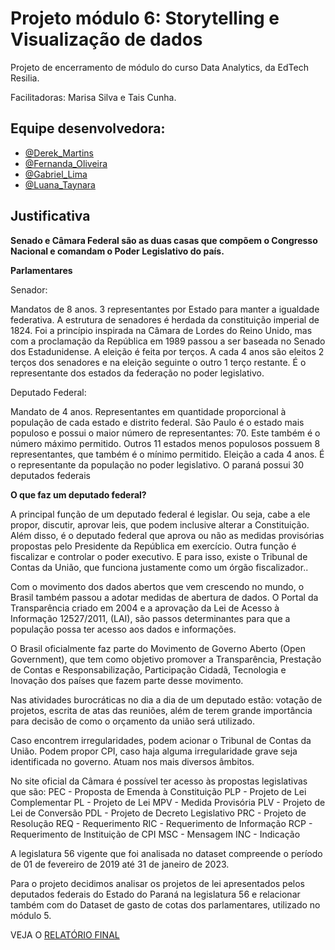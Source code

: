 # Projeto módulo 6: Storytelling e Visualização de dados

Projeto de encerramento de módulo do curso Data Analytics, da EdTech Resilia.

Facilitadoras: Marisa Silva e Tais Cunha.


## Equipe desenvolvedora:

- [@Derek_Martins](https://github.com/derekmartins)
- [@Fernanda_Oliveira](https://github.com/FernandaBz)
- [@Gabriel_Lima](https://github.com/Gabriellimar)
- [@Luana_Taynara](https://github.com/lu-taynara)

## Justificativa

**Senado e Câmara Federal são as duas casas que compõem o Congresso Nacional e comandam o Poder Legislativo do país.**

**Parlamentares**

Senador:

Mandatos de 8 anos. 
3 representantes por Estado para manter a igualdade federativa.
A estrutura de senadores é herdada da constituição imperial de 1824. Foi a princípio inspirada na Câmara de Lordes do Reino Unido, mas com a proclamação da República em 1989 passou a ser baseada no Senado dos Estadunidense. 
A eleição é feita por terços. A cada 4 anos são eleitos 2 terços dos senadores e na eleição seguinte o outro 1 terço restante. 
É o representante dos estados da federação no poder legislativo.

Deputado Federal:

Mandato de 4 anos.
Representantes em quantidade proporcional à população de cada estado e distrito federal.
São Paulo é o estado mais populoso e possui o maior número de representantes: 70. Este também é o número máximo permitido.
Outros 11 estados menos populosos possuem 8 representantes, que também é o mínimo permitido.
Eleição a cada 4 anos. 
É o representante da população no poder legislativo.
O paraná possui 30 deputados federais


**O que faz um deputado federal?**

A principal função de um deputado federal é legislar. Ou seja, cabe a ele propor, discutir, aprovar leis, que podem inclusive alterar a Constituição. Além disso, é o deputado federal que aprova ou não as medidas provisórias propostas pelo Presidente da República em exercício.
Outra função é fiscalizar e controlar o poder executivo. E para isso, existe o Tribunal de Contas da União, que funciona justamente como um órgão fiscalizador.. 
 
Com o movimento dos dados abertos que vem crescendo no mundo, o Brasil também passou a adotar medidas de abertura de dados. 
O Portal da Transparência criado em 2004 e a aprovação da Lei de Acesso à Informação 12527/2011, (LAI), são passos determinantes para que a população possa ter acesso aos dados e informações. 

O Brasil oficialmente faz parte do Movimento de Governo Aberto (Open Government), que tem como objetivo promover a Transparência, Prestação de Contas e Responsabilização, Participação Cidadã, Tecnologia e Inovação dos países que fazem parte desse movimento.  

Nas atividades burocráticas no dia a dia de um deputado estão: votação de projetos, escrita de atas das reuniões, além de terem grande importância para decisão de como o orçamento da união será utilizado.

Caso encontrem irregularidades, podem acionar o Tribunal de Contas da União.
Podem propor CPI, caso haja alguma irregularidade grave seja identificada no governo. Atuam nos mais diversos âmbitos.

No site oficial da Câmara é possível ter acesso às propostas legislativas que são:
PEC - Proposta de Emenda à Constituição
PLP - Projeto de Lei Complementar
PL - Projeto de Lei
MPV - Medida Provisória
PLV - Projeto de Lei de Conversão
PDL - Projeto de Decreto Legislativo
PRC - Projeto de Resolução
REQ - Requerimento
RIC - Requerimento de Informação
RCP - Requerimento de Instituição de CPI
MSC - Mensagem
INC - Indicação

A legislatura 56 vigente que foi analisada no dataset compreende o período de 01 de fevereiro de 2019 até 31 de janeiro de 2023.

Para o projeto decidimos analisar os projetos de lei apresentados pelos deputados federais do Estado do Paraná na legislatura 56 e relacionar também com do Dataset de gasto de cotas dos parlamentares, utilizado no módulo 5.

VEJA O [RELATÓRIO FINAL](https://app.powerbi.com/view?r=eyJrIjoiOTc5NDRmOTItYzQ0ZS00YTFjLThmN2UtNTE2NzBkNGUyODhiIiwidCI6IjA4YjgwMTE5LWUxMDQtNDc0Yy05ZGE5LWY0N2VlYWNkZTJkMiJ9)
